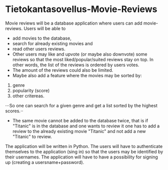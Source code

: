 # Tietokantasovellus-Movie-Reviews

Movie reviews will be a database application where users can add movie-reviews. Users will be able to 
* add movies to the database, 
* search for already existing movies and 
* read other users reviews. 
* Other users may like and upvote (or maybe also downvote) some reviews so that the most liked/popular/suited reviews stay on top. In other words, the list of the reviews is ordered by users votes. 
* The amount of the reviews could also be limited. 
* Maybe also add a feature where the movies may be sorted by: 
1. genre
2. popularity (score) 
3. other critereas.

⋅⋅⋅So one can search for a given genre and get a list sorted by the highest scores.⋅⋅

* The same movie cannot be added to the database twice, that is if "Titanic" is in the database and one wants to review it one has to add a review to the already existing movie "Titanic" and not add a new "Titanic" to review.

The application will be written in Python. The users will have to authenticate themselves to the application (sing in) so that the users may be identified by their usernames. The application will have to have a possibility for signing up (creating a usersname+password).
